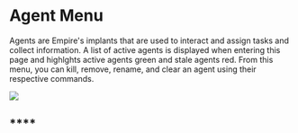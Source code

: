 # Agent Menu

Agents are Empire's implants that are used to interact and assign tasks and collect information. A list of active agents is displayed when entering this page and highlghts active agents green and stale agents red. From this menu, you can kill, remove, rename, and clear an agent using their respective commands.

![](https://user-images.githubusercontent.com/20302208/100279870-2ddd4e00-2f1c-11eb-9431-c1ba796af721.jpg)

## ****
